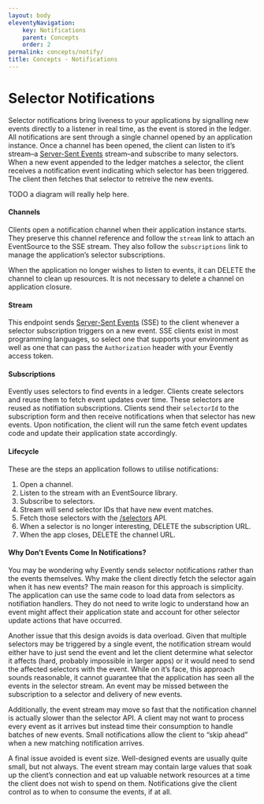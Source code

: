 ```yaml
---
layout: body
eleventyNavigation:
    key: Notifications
    parent: Concepts
    order: 2
permalink: concepts/notify/
title: Concepts - Notifications
---
```


# Selector Notifications

Selector notifications bring liveness to your applications by signalling new events directly to a listener in real time, as the event is stored in the ledger. All notifications are sent through a single channel opened by an application instance. Once a channel has been opened, the client can listen to it’s stream–a [Server-Sent Events](https://developer.mozilla.org/en-US/docs/Web/API/Server-sent_events) stream–and subscribe to many selectors. When a new event appended to the ledger matches a selector, the client receives a notification event indicating which selector has been triggered. The client then fetches that selector to retreive the new events.

TODO a diagram will really help here. 

#### Channels

Clients open a notification channel when their application instance starts. They preserve this channel reference and follow the `stream` link to attach an EventSource to the SSE stream. They also follow the `subscriptions` link to manage the application’s selector subscriptions.

When the application no longer wishes to listen to events, it can DELETE the channel to clean up resources. It is not necessary to delete a channel on application closure.

#### Stream

This endpoint sends [Server-Sent Events](https://developer.mozilla.org/en-US/docs/Web/API/Server-sent_events) (SSE) to the client whenever a selector subscription triggers on a new event. SSE clients exist in most programming languages, so select one that supports your environment as well as one that can pass the `Authorization` header with your Evently access token.

#### Subscriptions

Evently uses selectors to find events in a ledger. Clients create selectors and reuse them to fetch event updates over time. These selectors are reused as notifiation subscriptions. Clients send their `selectorId` to the subscription form and then receive notifications when that selector has new events. Upon notification, the client will run the same fetch event updates code and update their application state accordingly.

#### Lifecycle

These are the steps an application follows to utilise notifications:

1. Open a channel.
2. Listen to the stream with an EventSource library.
3. Subscribe to selectors.
4. Stream will send selector IDs that have new event matches.
5. Fetch those selectors with the [/selectors](./overview.md#selectors) API.
6. When a selector is no longer interesting, DELETE the subscription URL.
7. When the app closes, DELETE the channel URL.

#### Why Don’t Events Come In Notifications?

You may be wondering why Evently sends selector notifications rather than the events themselves. Why make the client directly fetch the selector again when it has new events? The main reason for this approach is simplicity. The application can use the same code to load data from selectors as notifiation handlers. They do not need to write logic to understand how an event might affect their application state and account for other selector update actions that have occurred.

Another issue that this design avoids is data overload. Given that multiple selectors may be triggered by a single event, the notification stream would either have to just send the event and let the client determine what selector it affects (hard, probably impossible in larger apps) or it would need to send the affected selectors with the event. While on it’s face, this approach sounds reasonable, it cannot guarantee that the application has seen all the events in the selector stream. An event may be missed between the subscription to a selector and delivery of new events.

Additionally, the event stream may move so fast that the notification channel is actually slower than the selector API. A client may not want to process every event as it arrives but instead time their consumption to handle batches of new events. Small notifications allow the client to “skip ahead” when a new matching notification arrives.

A final issue avoided is event size. Well-designed events are usually quite small, but not always. The event stream may contain large values that soak up the client’s connection and eat up valuable network resources at a time the client does not wish to spend on them. Notifications give the client control as to when to consume the events, if at all.

